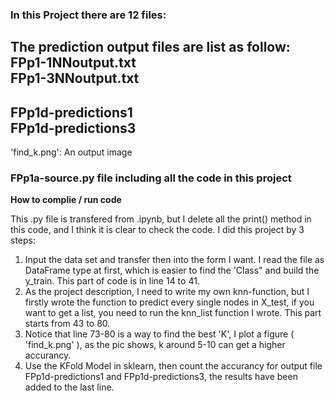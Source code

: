 ### In this Project there are 12 files:
The prediction output files are list as follow:<br>
FPp1-1NNoutput.txt<br>
FPp1-3NNoutput.txt
--------------------------
FPp1d-predictions1<br>
FPp1d-predictions3
---------------------------
'find_k.png': An output image 
###  FPp1a-source.py file including all the code in this project

**How to complie  / run code**

This .py file is transfered from .ipynb, but I delete all the print() method in this code, and I think it is clear to check the code.
I did this project by 3 steps:<br>
1. Input the data set and transfer then into the form I want. I read the file as DataFrame type at first, which is easier to find the 'Class" and build the y_train. This part of code is in line 14 to 41.<br>
2. As the project description, I need to write my own knn-function, but I firstly wrote the function to predict every single nodes in X_test, if you want to get a list, you need to run the knn_list function I wrote. This part starts from 43 to 80.<br>
3. Notice that line 73-80 is a way to find the best 'K', I plot a figure ( 'find_k.png' ), as the pic shows, k around 5-10 can get a higher accurancy.<br>
4. Use the KFold Model in sklearn, then count the accurancy for output file FPp1d-predictions1 and FPp1d-predictions3, the results have been added to the last line.
